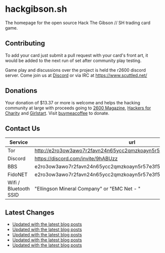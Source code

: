 # hackgibson.sh
The homepage for the open source Hack The Gibson // SH trading card game.


## Contributing

To add your card just submit a pull request with your card's front art, it would be added to the next run of set after community play testing.

Game play and discussions over the project is held the r2600 discord server. Come join us at [Discord](https://discord.com/invite/9hABUzz) or via IRC at https://www.scuttled.net/


## Donations

Your donation of $13.37 or more is welcome and helps the hacking community at large with proceeds going to [2600 Magazine](https://2600.com/), [Hackers for Charity](https://hackersforcharity.org) and [Girlstart](https://girlstart.org).  Visit [buymeacoffee](https://www.buymeacoffee.com/hackgibson.sh) to donate.


## Contact Us

Service | url
-|-
Tor | http://e2ro3ow3awo7r2favn24n65ycc2qmzkoayn5r57e3f56nvjwdcgg32ad.onion
Discord | https://discord.com/invite/9hABUzz
BBS | e2ro3ow3awo7r2favn24n65ycc2qmzkoayn5r57e3f56nvjwdcgg32ad.onion:23
FidoNET | e2ro3ow3awo7r2favn24n65ycc2qmzkoayn5r57e3f56nvjwdcgg32ad.onion:24554
Wifi / Bluetooth SSID | "Ellingson Mineral Company" or "EMC Net - <fidonet address>"

## Latest Changes
<!-- BLOG-POST-LIST:START -->
- [Updated with the latest blog posts](https://github.com/DFW2600/hackgibson.sh/commit/037588dc1237297cd3d38755c27bc3b662dc4d3a)
- [Updated with the latest blog posts](https://github.com/DFW2600/hackgibson.sh/commit/0555cf72e64035a15e20d61057c8dbf90f5157eb)
- [Updated with the latest blog posts](https://github.com/DFW2600/hackgibson.sh/commit/cc18d59d8cd815d385c24b52c82eb0574c5c8d09)
- [Updated with the latest blog posts](https://github.com/DFW2600/hackgibson.sh/commit/5da818c81631f41f43b364eac163b231a2b8335f)
- [Updated with the latest blog posts](https://github.com/DFW2600/hackgibson.sh/commit/9e881567c78d6e44717140052dd0a14ef898a513)
<!-- BLOG-POST-LIST:END -->
